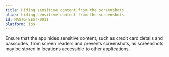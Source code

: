 ```yaml
---
title: Hiding sensitive content from the screenshots
alias: hiding-sensitive-content-from-the-screenshots
id: MASTG-BEST-0011
platform: ios
---
```


Ensure that the app hides sensitive content, such as credit card details and passcodes, from screen readers and prevents screenshots, as screenshots may be stored in locations accessible to other applications.
